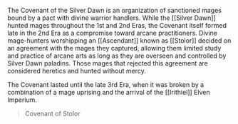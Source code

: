 

The Covenant of the Silver Dawn is an organization of sanctioned mages bound by a pact with divine warrior handlers. While the [[Silver Dawn]] hunted mages throughout the 1st and 2nd Eras, the Covenant itself formed late in the 2nd Era as a compromise toward arcane practitioners. Divine mage-hunters worshipping an [[Ascendant]] known as [[Stolor]] decided on an agreement with the mages they captured, allowing them limited study and practice of arcane arts as long as they are overseen and controlled by Silver Dawn paladins. Those mages that rejected this agreement are considered heretics and hunted without mercy. 

The Covenant lasted until the late 3rd Era, when it was broken by a combination of a mage uprising and the arrival of the [[Irithiel]] Elven Imperium.

>Covenant of Stolor